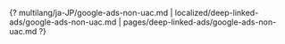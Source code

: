 {? multilang/ja-JP/google-ads-non-uac.md | localized/deep-linked-ads/google-ads-non-uac.md | pages/deep-linked-ads/google-ads-non-uac.md ?}
